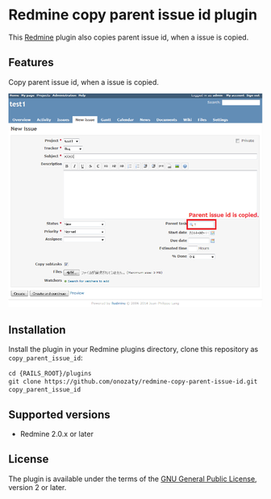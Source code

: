 Redmine copy parent issue id plugin
===========================

This [Redmine](http://www.redmine.org) plugin also copies parent issue id, when a issue is copied.

Features
--------

Copy parent issue id, when a issue is copied.

![Screenshot of the copy issue](screenshots/copy_issue.png)

Installation
------------

Install the plugin in your Redmine plugins directory, clone this repository as `copy_parent_issue_id`:

    cd {RAILS_ROOT}/plugins
    git clone https://github.com/onozaty/redmine-copy-parent-issue-id.git copy_parent_issue_id

Supported versions
------------------

* Redmine 2.0.x or later

License
-------

The plugin is available under the terms of the [GNU General Public License](http://www.gnu.org/licenses/gpl-2.0.html), version 2 or later.
